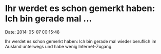 Ihr werdet es schon gemerkt haben: Ich bin gerade mal \...
==========================================================

Date: 2014-05-07 00:15:48

Ihr werdet es schon gemerkt haben: Ich bin gerade mal wieder beruflich
im Ausland unterwegs und habe wenig Internet-Zugang.

